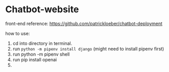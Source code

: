 # Chatbot-website

front-end reference: https://github.com/patrickloeber/chatbot-deployment


how to use:
1. cd into directory in terminal.
2. run ```python -m pipenv install django``` (might need to install pipenv first)
3. run python -m pipenv shell
4. run pip install openai
5. 
